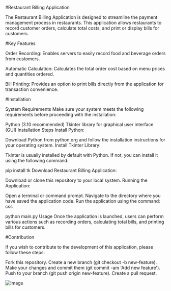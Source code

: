 #Restaurant Billing Application

The Restaurant Billing Application is designed to streamline the payment management process in restaurants. This application allows restaurants to record customer orders, calculate total costs, and print or display bills for customers.

#Key Features

Order Recording: Enables servers to easily record food and beverage orders from customers.

Automatic Calculation: Calculates the total order cost based on menu prices and quantities ordered.

Bill Printing: Provides an option to print bills directly from the application for transaction convenience.

#Installation

System Requirements
Make sure your system meets the following requirements before proceeding with the installation:

Python (3.10 recommended)
Tkinter library for graphical user interface (GUI)
Installation Steps
Install Python:

Download Python from python.org and follow the installation instructions for your operating system.
Install Tkinter Library:

Tkinter is usually installed by default with Python. If not, you can install it using the following command:

pip install tk
Download Restaurant Billing Application:

Download or clone this repository to your local system.
Running the Application:

Open a terminal or command prompt.
Navigate to the directory where you have saved the application code.
Run the application using the command:
css

python main.py
Usage
Once the application is launched, users can perform various actions such as recording orders, calculating total bills, and printing bills for customers.

#Contribution

If you wish to contribute to the development of this application, please follow these steps:

Fork this repository.
Create a new branch (git checkout -b new-feature).
Make your changes and commit them (git commit -am 'Add new feature').
Push to your branch (git push origin new-feature).
Create a pull request.

![image](https://github.com/Aripardhana0/Billing-Resto/assets/143325663/f6c9aa13-a284-4c09-b01a-2d3b21775779)
